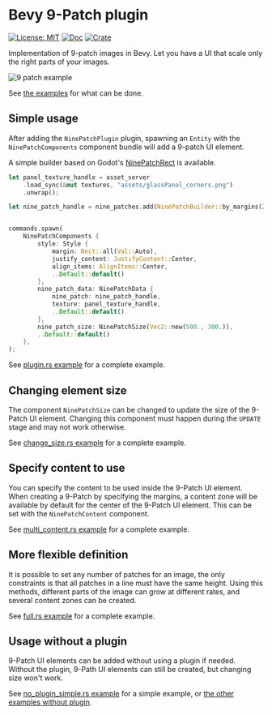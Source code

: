 # Bevy 9-Patch plugin

[![License: MIT](https://img.shields.io/badge/License-MIT-yellow.svg)](https://opensource.org/licenses/MIT) [![Doc](https://docs.rs/bevy_ninepatch/badge.svg)](https://docs.rs/bevy_ninepatch) [![Crate](https://img.shields.io/crates/v/bevy_ninepatch.svg)](https://crates.io/crates/bevy_ninepatch)

Implementation of 9-patch images in Bevy. Let you have a UI that scale only the right parts of your images.

![9 patch example](https://raw.githubusercontent.com/mockersf/bevy_extra/master/bevy_ninepatch/result.png)

See [the examples](https://github.com/mockersf/bevy_extra/tree/master/bevy_ninepatch/examples) for what can be done.

## Simple usage

After adding the `NinePatchPlugin` plugin, spawning an `Entity` with the `NinePatchComponents` component bundle will add a 9-patch UI element.

A simple builder based on Godot's [NinePatchRect](https://docs.godotengine.org/en/3.2/classes/class_ninepatchrect.html) is available.

```rust
let panel_texture_handle = asset_server
    .load_sync(&mut textures, "assets/glassPanel_corners.png")
    .unwrap();

let nine_patch_handle = nine_patches.add(NinePatchBuilder::by_margins(20., 20., 20., 20., ()));


commands.spawn(
    NinePatchComponents {
        style: Style {
            margin: Rect::all(Val::Auto),
            justify_content: JustifyContent::Center,
            align_items: AlignItems::Center,
            ..Default::default()
        },
        nine_patch_data: NinePatchData {
            nine_patch: nine_patch_handle,
            texture: panel_texture_handle,
            ..Default::default()
        },
        nine_patch_size: NinePatchSize(Vec2::new(500., 300.)),
        ..Default::default()
    },
);
```

See [plugin.rs example](https://github.com/mockersf/bevy_extra/blob/master/bevy_ninepatch/examples/plugin.rs) for a complete example.

## Changing element size

The component `NinePatchSize` can be changed to update the size of the 9-Patch UI element. Changing this component must happen during the `UPDATE` stage and may not work otherwise.

See [change_size.rs example](https://github.com/mockersf/bevy_extra/blob/master/bevy_ninepatch/examples/change_size.rs) for a complete example.

## Specify content to use

You can specify the content to be used inside the 9-Patch UI element. When creating a 9-Patch by specifying the margins, a content zone will be available by default for the center of the 9-Patch UI element. This can be set with the `NinePatchContent` component.

See [multi_content.rs example](https://github.com/mockersf/bevy_extra/blob/master/bevy_ninepatch/examples/content.rs) for a complete example.

## More flexible definition

It is possible to set any number of patches for an image, the only constraints is that all patches in a line must have the same height. Using this methods, different parts of the image can grow at different rates, and several content zones can be created.

See [full.rs example](https://github.com/mockersf/bevy_extra/blob/master/bevy_ninepatch/examples/full.rs) for a complete example.

## Usage without a plugin

9-Patch UI elements can be added without using a plugin if needed. Without the plugin, 9-Path UI elements can still be created, but changing size won't work.

See [no_plugin_simple.rs example](https://github.com/mockersf/bevy_extra/blob/master/bevy_ninepatch/examples/no_plugin_simple.rs) for a simple example, or [the other examples without plugin](https://github.com/mockersf/bevy_extra/tree/master/bevy_ninepatch/examples#without-plugin).

